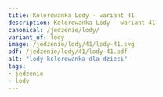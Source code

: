 ```yaml
---
title: Kolorowanka Lody - wariant 41
description: Kolorowanka Lody - wariant 41
canonical: /jedzenie/lody/
variant_of: lody
image: /jedzenie/lody/41/lody-41.svg
pdf: /jedzenie/lody/41/lody-41.pdf
alt: "lody kolorowanka dla dzieci"
tags:
- jedzenie
- lody
---
```

